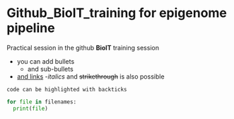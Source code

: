 # Github_BioIT_training for epigenome pipeline
Practical session in the github **BioIT** training session

- you can add bullets
  - and sub-bullets
- [and links](http://bio-it.embl.de)
-*italics* and ~~strikethrough~~ is also possible

`code can be highlighted with backticks`

```Python
for file in filenames:
  print(file)
```
